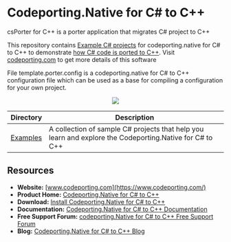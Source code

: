 ﻿# Codeporting.Native for C# to C++

csPorter for C++ is a porter application that migrates C# project to C++

This repository contains [Example C# projects](https://github.com/codeporting-native/codePorting.native-cpp) for codeporting.native for C# to C++ to demonstrate [how C# code is ported to C++](https://wiki.codeporting.com/cpp/Getting%20Started/). Visit [codeporting.com](https://www.codeporting.com/) to get more details of this software

File template.porter.config is a codeporting.native for C# to C++ configuration file which can be used as a base for compiling a configuration for your own project.

<p align="center">

  <a title="Download complete sample C# projects code to test codeporting for C++" href="https://github.com/codeporting-native/codePorting.native-cpp/archive/master.zip">
	<img src="https://raw.github.com/AsposeExamples/java-examples-dashboard/master/images/downloadZip-Button-Large.png" />
  </a>
</p>

Directory | Description
--------- | -----------
[Examples](https://github.com/codeporting-native)  | A collection of sample C# projects that help you learn and explore the Codeporting.Native for C# to C++

## Resources

+ **Website:** [www.codeporting.com](https://www.codeporting.com/)
+ **Product Home:** [Codeporting.Native for C# to C++](https://products.codeporting.com/)
+ **Download:** [Install Codeporting.Native for C# to C++](https://downloads.codeporting.com/)
+ **Documentation:** [Codeporting.Native for C# to C++ Documentation](https://wiki.codeporting.com/cpp/)
+ **Free Support Forum:** [codeporting.Native for C# to C++ Free Support Forum](https://forum.codeporting.com/)
+ **Blog:** [Codeporting.Native for C# to C++ Blog](https://blog.codeporting.com/)
